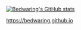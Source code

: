 
[![Bedwaring's GitHub stats](https://github-readme-stats.vercel.app/api?username=bedwaring&show_icons=true&theme=dark)](https://github.com/bedwaring/github-readme-stats)

https://bedwaring.github.io


<!--
**bedwaring/bedwaring** is a ✨ _special_ ✨ repository because its `README.md` (this file) appears on your GitHub profile.

